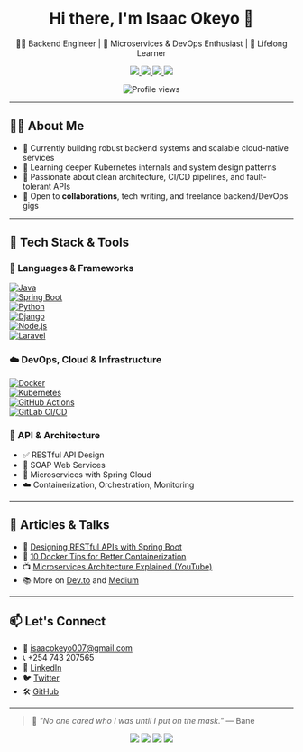 <h1 align="center">Hi there, I'm Isaac Okeyo 👋</h1>

<p align="center">
  👨‍💻 Backend Engineer | 🚀 Microservices & DevOps Enthusiast | 🧠 Lifelong Learner
</p>

<p align="center">
  <a href="mailto:isaacokeyo007@gmail.com">
    <img src="https://img.shields.io/badge/Email-D14836?style=for-the-badge&logo=gmail&logoColor=white"/>
  </a>
  <a href="https://linkedin.com/in/isaac-okeyo-631a8828b" target="_blank">
    <img src="https://img.shields.io/badge/LinkedIn-0077B5?style=for-the-badge&logo=linkedin&logoColor=white"/>
  </a>
  <a href="https://twitter.com/IsaacOkeyo_007" target="_blank">
    <img src="https://img.shields.io/badge/Twitter-1DA1F2?style=for-the-badge&logo=twitter&logoColor=white"/>
  </a>
  <a href="https://github.com/isaacbill" target="_blank">
    <img src="https://img.shields.io/badge/GitHub-100000?style=for-the-badge&logo=github&logoColor=white"/>
  </a>
</p>

<p align="center">
  <img src="https://komarev.com/ghpvc/?username=isaacbill&label=PROFILE+VIEWS&color=blueviolet&style=flat-square" alt="Profile views" />
</p>

---

## 👨‍🚀 About Me

- 🔭 Currently building robust backend systems and scalable cloud-native services  
- 🌱 Learning deeper Kubernetes internals and system design patterns  
- 🎯 Passionate about clean architecture, CI/CD pipelines, and fault-tolerant APIs  
- 🤝 Open to **collaborations**, tech writing, and freelance backend/DevOps gigs  

---

## 🧰 Tech Stack & Tools

### 🚀 Languages & Frameworks  
[![Java](https://img.shields.io/badge/Java-ED8B00?style=for-the-badge&logo=openjdk&logoColor=white)](https://www.java.com/)  
[![Spring Boot](https://img.shields.io/badge/Spring_Boot-6DB33F?style=for-the-badge&logo=spring-boot&logoColor=white)](https://spring.io/projects/spring-boot)  
[![Python](https://img.shields.io/badge/Python-3776AB?style=for-the-badge&logo=python&logoColor=white)](https://www.python.org/)  
[![Django](https://img.shields.io/badge/Django-092E20?style=for-the-badge&logo=django&logoColor=white)](https://www.djangoproject.com/)  
[![Node.js](https://img.shields.io/badge/Node.js-339933?style=for-the-badge&logo=node.js&logoColor=white)](https://nodejs.org/)  
[![Laravel](https://img.shields.io/badge/Laravel-F55247?style=for-the-badge&logo=laravel&logoColor=white)](https://laravel.com/)

### ☁️ DevOps, Cloud & Infrastructure  
[![Docker](https://img.shields.io/badge/Docker-2496ED?style=for-the-badge&logo=docker&logoColor=white)](https://www.docker.com/)  
[![Kubernetes](https://img.shields.io/badge/Kubernetes-326CE5?style=for-the-badge&logo=kubernetes&logoColor=white)](https://kubernetes.io/)  
[![GitHub Actions](https://img.shields.io/badge/GitHub_Actions-2088FF?style=for-the-badge&logo=github-actions&logoColor=white)](https://docs.github.com/en/actions)  
[![GitLab CI/CD](https://img.shields.io/badge/CI%2FCD-E24329?style=for-the-badge&logo=gitlab&logoColor=white)](https://docs.gitlab.com/ee/ci/)

### 🔧 API & Architecture
- ✅ RESTful API Design  
- 🔁 SOAP Web Services  
- 🧱 Microservices with Spring Cloud  
- ☁️ Containerization, Orchestration, Monitoring  

---

## 📝 Articles & Talks

- 📘 [Designing RESTful APIs with Spring Boot](https://dev.to/aviyel/designing-restful-apis-using-spring-boot-37n1)  
- 🐳 [10 Docker Tips for Better Containerization](https://medium.com/better-programming/10-docker-tips-to-improve-your-containerization-experience-35636733c6d6)  
- 📺 [Microservices Architecture Explained (YouTube)](https://www.youtube.com/watch?v=wgdBVIX9ifA)  
- 📚 More on [Dev.to](https://dev.to/isaacokeyo) and [Medium](https://medium.com/@isaacokeyo007)

---

## 📫 Let's Connect

- 📧 [isaacokeyo007@gmail.com](mailto:isaacokeyo007@gmail.com)  
- 📞 +254 743 207565  
- 💼 [LinkedIn](https://linkedin.com/in/isaac-okeyo-631a8828b)  
- 🐦 [Twitter](https://twitter.com/IsaacOkeyo_007)  
- 🛠️ [GitHub](https://github.com/isaacbill)  

---

> 💬 *"No one cared who I was until I put on the mask."* — Bane

<p align="center">
  <img src="https://img.shields.io/badge/code--quality-A%2B-brightgreen?style=for-the-badge"/>
  <img src="https://img.shields.io/badge/Freelance-Available-green?style=for-the-badge"/>
  <img src="https://img.shields.io/badge/Open%20Source-Contributor-blueviolet?style=for-the-badge"/>
  <img src="https://img.shields.io/badge/Blogging-Active-blue?style=for-the-badge"/>
</p>
